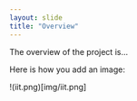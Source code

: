 ```yaml
---
layout: slide
title: "Overview"
---
```


The overview of the project is...

Here is how you add an image:

!(iit.png)[img/iit.png]
